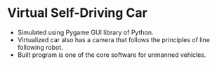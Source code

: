 # Virtual Self-Driving Car 
- Simulated using Pygame GUI library of Python.
- Virtualized car also has a camera that follows the principles of line following robot.
- Built program is one of the core software for unmanned vehicles.

